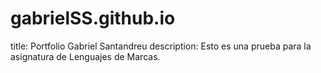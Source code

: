 # gabrielSS.github.io

title: Portfolio Gabriel Santandreu
description: Esto es una prueba para la asignatura de Lenguajes de Marcas.
